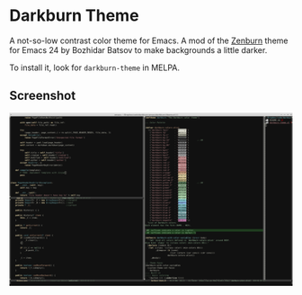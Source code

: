 # Darkburn Theme

A not-so-low contrast color theme for Emacs. A mod of the
[Zenburn](http://github.com/bbatsov/zenburn-emacs) theme for Emacs 24 by
Bozhidar Batsov to make backgrounds a little darker.

To install it, look for `darkburn-theme` in MELPA.

## Screenshot

![Dark Burn Theme for Emacs 24](/Emacs24-DarkBurnTheme.png "Dark Burn Theme for Emacs 24")
